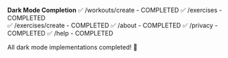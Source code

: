 **Dark Mode Completion**
✅ /workouts/create - COMPLETED
✅ /exercises - COMPLETED  
✅ /exercises/create - COMPLETED
✅ /about - COMPLETED
✅ /privacy - COMPLETED
✅ /help - COMPLETED

All dark mode implementations completed! 🎉

